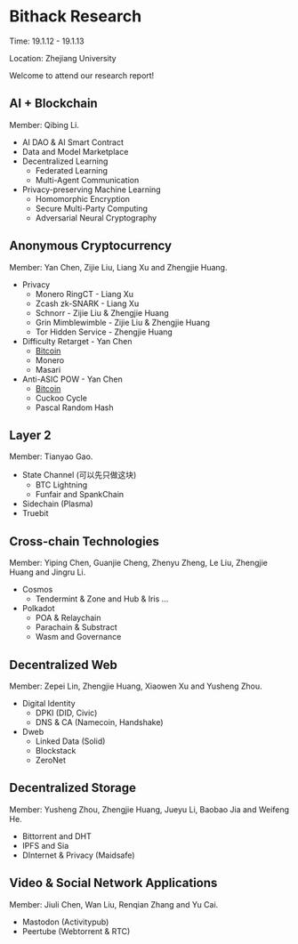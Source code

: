 # Bithack Research

Time: 19.1.12 - 19.1.13

Location: Zhejiang University

Welcome to attend our research report!

## AI + Blockchain

Member: Qibing Li.

- AI DAO & AI Smart Contract
- Data and Model Marketplace
- Decentralized Learning
  - Federated Learning
  - Multi-Agent Communication
- Privacy-preserving Machine Learning
  - Homomorphic Encryption
  - Secure Multi-Party Computing
  - Adversarial Neural Cryptography

## Anonymous Cryptocurrency

Member: Yan Chen, Zijie Liu, Liang Xu and Zhengjie Huang.

- Privacy
  - Monero RingCT - Liang Xu
  - Zcash zk-SNARK - Liang Xu
  - Schnorr - Zijie Liu & Zhengjie Huang
  - Grin Mimblewimble - Zijie Liu & Zhengjie Huang
  - Tor Hidden Service - Zhengjie Huang
- Difficulty Retarget - Yan Chen
  - [Bitcoin](./anonymous-cryptocurrency/btc.md)
  - Monero
  - Masari
- Anti-ASIC POW - Yan Chen
  - [Bitcoin](./anonymous-cryptocurrency/btc.md)
  - Cuckoo Cycle
  - Pascal Random Hash

## Layer 2

Member: Tianyao Gao.

- State Channel (可以先只做这块)
  - BTC Lightning
  - Funfair and SpankChain
- Sidechain (Plasma)
- Truebit

## Cross-chain Technologies

Member: Yiping Chen, Guanjie Cheng, Zhenyu Zheng, Le Liu, Zhengjie Huang and Jingru Li.

- Cosmos
  - Tendermint & Zone and Hub & Iris ...
- Polkadot
  - POA & Relaychain
  - Parachain & Substract
  - Wasm and Governance

## Decentralized Web

Member: Zepei Lin, Zhengjie Huang, Xiaowen Xu and Yusheng Zhou.

- Digital Identity
  - DPKI (DID, Civic)
  - DNS & CA (Namecoin, Handshake)
- Dweb
  - Linked Data (Solid)
  - Blockstack
  - ZeroNet

## Decentralized Storage

Member: Yusheng Zhou, Zhengjie Huang, Jueyu Li, Baobao Jia and Weifeng He.

- Bittorrent and DHT
- IPFS and Sia
- DInternet & Privacy (Maidsafe)

## Video & Social Network Applications

Member: Jiuli Chen, Wan Liu, Renqian Zhang and Yu Cai.

- Mastodon (Activitypub)
- Peertube (Webtorrent & RTC)
